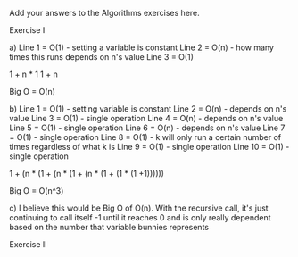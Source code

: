Add your answers to the Algorithms exercises here.

Exercise I

a)
Line 1  = O(1) - setting a variable is constant
Line 2 = O(n) - how many times this runs depends on n's value
Line 3 = O(1)

1 + n * 1
1 + n
 
Big O = O(n)

b)
Line 1 = O(1) - setting variable is constant
Line 2 = O(n) - depends on n's value
Line 3 = O(1) - single operation
Line 4 = O(n) - depends on n's value
Line 5 = O(1) - single operation
Line 6 = O(n) - depends on n's value
Line 7 = O(1) - single operation
Line 8 = O(1) - k will only run a certain number of times regardless of what k is
Line 9 = O(1) - single operation
Line 10 = O(1) - single operation

1 + (n * (1 + (n * (1 + (n * (1 + (1 * (1 +1))))))

Big O = O(n^3)

c)
    I believe this would be Big O of O(n). With the recursive call, it's just continuing to call itself -1 until it reaches 0 and is only really dependent based on the number that variable bunnies represents
    


Exercise II



